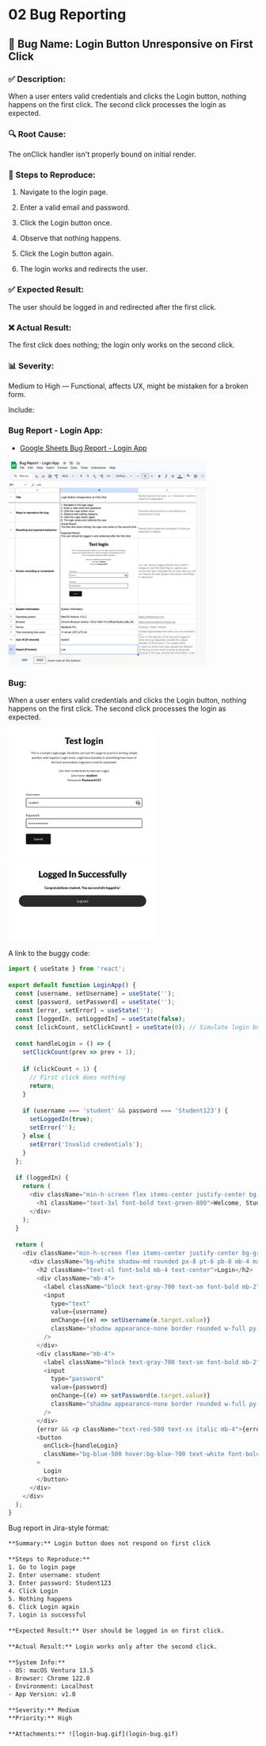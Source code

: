 # 02 Bug Reporting

## 🐞 Bug Name: Login Button Unresponsive on First Click

### ✅ Description:
When a user enters valid credentials and clicks the Login button, nothing happens on the first click. The second click processes the login as expected.

### 🔍 Root Cause:
The onClick handler isn't properly bound on initial render.

### 🧪 Steps to Reproduce:

1. Navigate to the login page.

2. Enter a valid email and password.

3. Click the Login button once.

4. Observe that nothing happens.

5. Click the Login button again.

6. The login works and redirects the user.

### ✅ Expected Result:
The user should be logged in and redirected after the first click.

### ❌ Actual Result:
The first click does nothing; the login only works on the second click.

### 📊 Severity:
Medium to High — Functional, affects UX, might be mistaken for a broken form.

Include:

### Bug Report - Login App:
- [Google Sheets Bug Report - Login App](https://docs.google.com/spreadsheets/d/1kDRKsdBSCk5k941mgSmHAhQNc0gbiJTGhReE8OBuZlI/edit?gid=978824207#gid=978824207)

<img src="BugReport-LoginApp.png" alt="Bug Report" width="400"/>

### Bug: 
When a user enters valid credentials and clicks the Login button, nothing happens on the first click. The second click processes the login as expected. 

<img src="ValidLogin.png" alt="Login Button Bug" width="300"/>

<img src="SuccessfulLogin.png" alt="Successful Login" width="300"/>

A link to the buggy code:

```javascript
import { useState } from 'react';

export default function LoginApp() {
  const [username, setUsername] = useState('');
  const [password, setPassword] = useState('');
  const [error, setError] = useState('');
  const [loggedIn, setLoggedIn] = useState(false);
  const [clickCount, setClickCount] = useState(0); // Simulate login button needing 2 clicks

  const handleLogin = () => {
    setClickCount(prev => prev + 1);

    if (clickCount < 1) {
      // First click does nothing
      return;
    }

    if (username === 'student' && password === 'Student123') {
      setLoggedIn(true);
      setError('');
    } else {
      setError('Invalid credentials');
    }
  };

  if (loggedIn) {
    return (
      <div className="min-h-screen flex items-center justify-center bg-green-100">
        <h1 className="text-3xl font-bold text-green-800">Welcome, Student!</h1>
      </div>
    );
  }

  return (
    <div className="min-h-screen flex items-center justify-center bg-gray-100">
      <div className="bg-white shadow-md rounded px-8 pt-6 pb-8 mb-4 max-w-sm w-full">
        <h2 className="text-xl font-bold mb-4 text-center">Login</h2>
        <div className="mb-4">
          <label className="block text-gray-700 text-sm font-bold mb-2">Username</label>
          <input
            type="text"
            value={username}
            onChange={(e) => setUsername(e.target.value)}
            className="shadow appearance-none border rounded w-full py-2 px-3"
          />
        </div>
        <div className="mb-4">
          <label className="block text-gray-700 text-sm font-bold mb-2">Password</label>
          <input
            type="password"
            value={password}
            onChange={(e) => setPassword(e.target.value)}
            className="shadow appearance-none border rounded w-full py-2 px-3"
          />
        </div>
        {error && <p className="text-red-500 text-xs italic mb-4">{error}</p>}
        <button
          onClick={handleLogin}
          className="bg-blue-500 hover:bg-blue-700 text-white font-bold py-2 px-4 rounded w-full"
        >
          Login
        </button>
      </div>
    </div>
  );
}
```

Bug report in Jira-style format:

```pgsql
**Summary:** Login button does not respond on first click

**Steps to Reproduce:**
1. Go to login page
2. Enter username: student
3. Enter password: Student123
4. Click Login
5. Nothing happens
6. Click Login again
7. Login is successful

**Expected Result:** User should be logged in on first click.

**Actual Result:** Login works only after the second click.

**System Info:**
- OS: macOS Ventura 13.5
- Browser: Chrome 122.0
- Environment: Localhost
- App Version: v1.0

**Severity:** Medium  
**Priority:** High

**Attachments:** ![login-bug.gif](login-bug.gif)
```